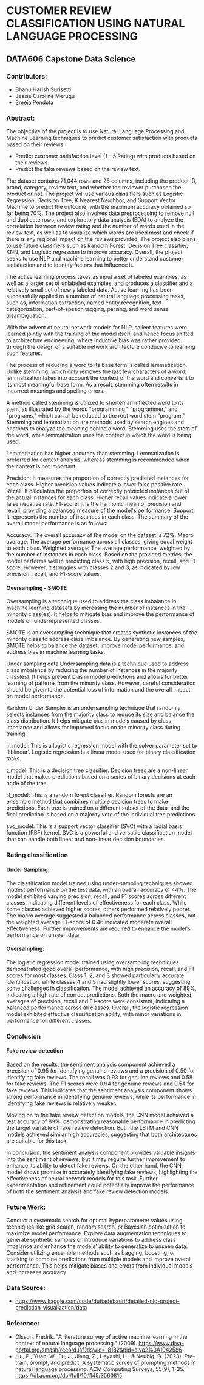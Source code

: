 # CUSTOMER REVIEW CLASSIFICATION USING NATURAL LANGUAGE PROCESSING
## DATA606 Capstone Data Science
### Contributors:
* Bhanu Harish Surisetti
* Jessie Caroline Merugu
* Sreeja Pendota

### Abstract:
The objective of the project is to use Natural Language Processing and Machine Learning techniques to predict customer satisfaction with products based on their reviews. 
* Predict customer satisfaction level (1 – 5 Rating) with products based on their reviews. 
* Predict the fake reviews based on the review text.

The dataset contains 71,044 rows and 25 columns, including the product ID, brand, category, review text, and whether the reviewer purchased the product or not. The project will use various classifiers such as Logistic Regression, Decision Tree, K Nearest Neighbor, and Support Vector Machine to predict the outcome, with the maximum accuracy obtained so far being 70%. The project also involves data preprocessing to remove null and duplicate rows, and exploratory data analysis (EDA) to analyze the correlation between review rating and the number of words used in the review text, as well as to visualize which words are used most and check if there is any regional impact on the reviews provided. The project also plans to use future classifiers such as Random Forest, Decision Tree classifier, KNN, and Logistic regression to improve accuracy. Overall, the project seeks to use NLP and machine learning to better understand customer satisfaction and to identify factors that influence it.

The active learning process takes as input a set of labeled examples, as well as a larger set of unlabeled examples, and produces a classifier and a relatively small set of newly labeled data. Active learning has been successfully applied to a number of natural language processing tasks, such as, information extraction, named entity recognition, text categorization, part-of-speech tagging, parsing, and word sense disambiguation. 

With the advent of neural network models for NLP, salient features were learned jointly with the training of the model itself, and hence focus shifted to architecture engineering, where inductive bias was rather provided through the design of a suitable network architecture conducive to learning such features.

The process of reducing a word to its base form is called lemmatization. Unlike stemming, which only removes the last few characters of a word, lemmatization takes into account the context of the word and converts it to its most meaningful base form. As a result, stemming often results in incorrect meanings and spelling errors.

A method called stemming is utilized to shorten an inflected word to its stem, as illustrated by the words "programming," "programmer," and "programs," which can all be reduced to the root word stem "program."
Stemming and lemmatization are methods used by search engines and chatbots to analyze the meaning behind a word. Stemming uses the stem of the word, while lemmatization uses the context in which the word is being used.

Lemmatization has higher accuracy than stemming. Lemmatization is preferred for context analysis, whereas stemming is recommended when the context is not important.

Precision: It measures the proportion of correctly predicted instances for each class. Higher precision values indicate a lower false positive rate. Recall: It calculates the proportion of correctly predicted instances out of the actual instances for each class. Higher recall values indicate a lower false negative rate. F1-score: It is the harmonic mean of precision and recall, providing a balanced measure of the model's performance. Support: It represents the number of instances in each class. The summary of the overall model performance is as follows:

Accuracy: The overall accuracy of the model on the dataset is 72%. Macro average: The average performance across all classes, giving equal weight to each class. Weighted average: The average performance, weighted by the number of instances in each class. Based on the provided metrics, the model performs well in predicting class 5, with high precision, recall, and F1 score. However, it struggles with classes 2 and 3, as indicated by low precision, recall, and F1-score values.

#### Oversampling - SMOTE

Oversampling is a technique used to address the class imbalance in machine learning datasets by increasing the number of instances in the minority class(es). It helps to mitigate bias and improve the performance of models on underrepresented classes.

SMOTE is an oversampling technique that creates synthetic instances of the minority class to address class imbalance. By generating new samples, SMOTE helps to balance the dataset, improve model performance, and address bias in machine learning tasks.

Under sampling data
Undersampling data is a technique used to address class imbalance by reducing the number of instances in the majority class(es). It helps prevent bias in model predictions and allows for better learning of patterns from the minority class. However, careful consideration should be given to the potential loss of information and the overall impact on model performance.

Random Under Sampler is an undersampling technique that randomly selects instances from the majority class to reduce its size and balance the class distribution. It helps mitigate bias in models caused by class imbalance and allows for improved focus on the minority class during training.

lr_model: This is a logistic regression model with the solver parameter set to 'liblinear'. Logistic regression is a linear model used for binary classification tasks.

t_model: This is a decision tree classifier. Decision trees are a non-linear model that makes predictions based on a series of binary decisions at each node of the tree.

rf_model: This is a random forest classifier. Random forests are an ensemble method that combines multiple decision trees to make predictions. Each tree is trained on a different subset of the data, and the final prediction is based on a majority vote of the individual tree predictions.

svc_model: This is a support vector classifier (SVC) with a radial basis function (RBF) kernel. SVC is a powerful and versatile classification model that can handle both linear and non-linear decision boundaries.


### Rating classification
#### Under Sampling: 

The classification model trained using under-sampling techniques showed modest performance on the test data, with an overall accuracy of 44%. The model exhibited varying precision, recall, and F1 scores across different classes, indicating different levels of effectiveness for each class. While some classes achieved higher scores, others performed relatively poorer. The macro average suggested a balanced performance across classes, but the weighted average F1-score of 0.46 indicated moderate overall effectiveness. Further improvements are required to enhance the model's performance on unseen data.

#### Oversampling: 

The logistic regression model trained using oversampling techniques demonstrated good overall performance, with high precision, recall, and F1 scores for most classes. Class 1, 2, and 3 showed particularly accurate identification, while classes 4 and 5 had slightly lower scores, suggesting some challenges in classification. The model achieved an accuracy of 89%, indicating a high rate of correct predictions. Both the macro and weighted averages of precision, recall and F1-score were consistent, indicating a balanced performance across all classes. Overall, the logistic regression model exhibited effective classification ability, with minor variations in performance for different classes.

### Conclusion

#### Fake review detection
Based on the results, the sentiment analysis component achieved a precision of 0.95 for identifying genuine reviews and a precision of 0.50 for identifying fake reviews. The recall was 0.93 for genuine reviews and 0.58 for fake reviews. The F1 scores were 0.94 for genuine reviews and 0.54 for fake reviews. This indicates that the sentiment analysis component shows strong performance in identifying genuine reviews, while its performance in identifying fake reviews is relatively weaker.

Moving on to the fake review detection models, the CNN model achieved a test accuracy of 89%, demonstrating reasonable performance in predicting the target variable of fake review detection. Both the LSTM and CNN models achieved similar high accuracies, suggesting that both architectures are suitable for this task.

In conclusion, the sentiment analysis component provides valuable insights into the sentiment of reviews, but it may require further improvement to enhance its ability to detect fake reviews. On the other hand, the CNN model shows promise in accurately identifying fake reviews, highlighting the effectiveness of neural network models for this task. Further experimentation and refinement could potentially improve the performance of both the sentiment analysis and fake review detection models.

### Future Work:
Conduct a systematic search for optimal hyperparameter values using techniques like grid search, random search, or Bayesian optimization to maximize model performance.
Explore data augmentation techniques to generate synthetic samples or introduce variations to address class imbalance and enhance the models' ability to generalize to unseen data.
Consider utilizing ensemble methods such as bagging, boosting, or stacking to combine predictions from multiple models and improve overall performance. This helps mitigate biases and errors from individual models and increases accuracy.

### Data Source:
* https://www.kaggle.com/code/duttadebadri/detailed-nlp-project-prediction-visualization/data

### Reference:
* Olsson, Fredrik. "A literature survey of active machine learning in the context of natural language processing." (2009).
  https://www.diva-portal.org/smash/record.jsf?dswid=-8182&pid=diva2%3A1042586 
* Liu, P., Yuan, W., Fu, J., Jiang, Z., Hayashi, H., & Neubig, G. (2023). Pre-train, prompt, and predict: A systematic survey of prompting methods in natural language     processing. ACM Computing Surveys, 55(9), 1-35.
  https://dl.acm.org/doi/full/10.1145/3560815
  


